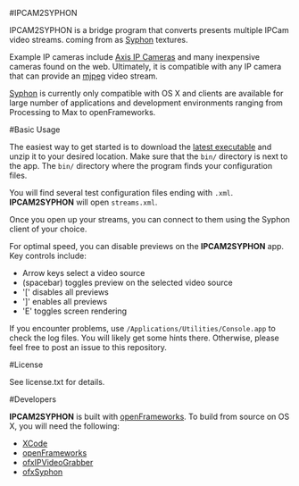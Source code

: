 #IPCAM2SYPHON

IPCAM2SYPHON is a bridge program that converts presents multiple IPCam video streams. coming from  as [Syphon](http://syphon.v002.info/) textures.

Example IP cameras include [Axis IP Cameras](http://www.axis.com/products/video/camera/index.htm) and many inexpensive cameras found on the web.  Ultimately, it is compatible with any IP camera that can provide an [mjpeg](http://en.wikipedia.org/wiki/Motion_JPEG) video stream.

[Syphon](http://syphon.v002.info/) is currently only compatible with OS X and clients are available for large number of applications and development environments ranging from Processing to Max to openFrameworks.

#Basic Usage

The easiest way to get started is to download the [latest executable](https://github.com/bakercp/IPCAM2SYPHON/downloads) and unzip it to your desired location.  Make sure that the `bin/` directory is next to the app.  The `bin/` directory where the program finds your configuration files.

You will find several test configuration files ending with `.xml`.  __IPCAM2SYPHON__ will open `streams.xml`.

Once you open up your streams, you can connect to them using the Syphon client of your choice.  

For optimal speed, you can disable previews on the __IPCAM2SYPHON__ app.  Key controls include:

* Arrow keys select a video source
* (spacebar) toggles preview on the selected video source
* '[' disables all previews
* ']' enables all previews
* 'E' toggles screen rendering

If you encounter problems, use `/Applications/Utilities/Console.app` to check the log files.  You will likely get some hints there.  Otherwise, please feel free to post an issue to this repository.

#License

See license.txt for details.

#Developers

__IPCAM2SYPHON__ is built with [openFrameworks](https://github.com/openframeworks/openFrameworks).  To build from source on OS X, you will need the following:

* [XCode](https://developer.apple.com/xcode/)
* [openFrameworks](https://github.com/openframeworks/openFrameworks)
* [ofxIPVideoGrabber](https://github.com/bakercp/ofxIpVideoGrabber)
* [ofxSyphon](https://github.com/astellato/ofxSyphon)
